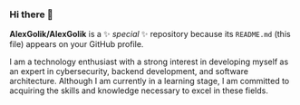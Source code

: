 ### Hi there 👋


**AlexGolik/AlexGolik** is a ✨ _special_ ✨ repository because its `README.md` (this file) appears on your GitHub profile.

I am a technology enthusiast with a strong interest in developing myself as an expert in cybersecurity, backend development, and software architecture. Although I am currently in a learning stage, I am committed to acquiring the skills and knowledge necessary to excel in these fields.
